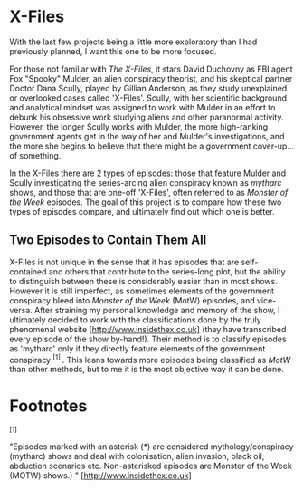 # X-Files

With the last few projects being a little more exploratory than I had previously planned, I want this one to be more focused. 

For those not familiar with *The X-Files*, it stars David Duchovny as FBI agent Fox "Spooky" Mulder, an alien conspiracy theorist, and his skeptical partner Doctor Dana Scully, played by Gillian Anderson, as they study unexplained or overlooked cases called 'X-Files'. Scully, with her scientific background and analytical mindset was assigned to work with Mulder in an effort to debunk his obsessive work studying aliens and other paranormal activity. However, the longer Scully works with Mulder, the more high-ranking government agents get in the way of her and Mulder's investigations, and the more she begins to believe that there might be a government cover-up... of something.

In the X-Files there are 2 types of episodes: those that feature Mulder and Scully investigating the series-arcing alien conspiracy known as *mytharc* shows, and those that are one-off 'X-Files', often referred to as *Monster of the Week* episodes. The goal of this project is to compare how these two types of episodes compare, and ultimately find out which one is better.

## Two Episodes to Contain Them All

X-Files is not unique in the sense that it has episodes that are self-contained and others that contribute to the series-long plot, but the ability to distinguish between these is considerably easier than in most shows. However it is still imperfect, as sometimes elements of the government conspiracy bleed into *Monster of the Week* (MotW) episodes, and vice-versa. After straining my personal knowledge and memory of the show, I ultimately decided to work with the classifications done by the truly phenomenal website [http://www.insidethex.co.uk] (they have transcribed every episode of the show by-hand!). Their method is to classify episodes as 'mytharc' only if they directly feature elements of the government conspiracy <sup> [1] </sup>. This leans towards more episodes being classified as *MotW* than other methods, but to me it is the most objective way it can be done.

##

# Footnotes

<sup> [1] </sup>

"Episodes marked with an asterisk (\*) are considered mythology/conspiracy (mytharc) shows and deal with colonisation, alien invasion, black oil, abduction scenarios etc. Non-asterisked episodes are Monster of the Week (MOTW) shows.) " [http://www.insidethex.co.uk]
